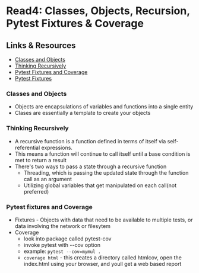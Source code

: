 # Read4: Classes, Objects, Recursion, Pytest Fixtures & Coverage

## Links & Resources

- [Classes and Objects](https://www.learnpython.org/en/Classes_and_Objects)
- [Thinking Recursively](https://realpython.com/python-thinking-recursively/)
- [Pytest Fixtures and Coverage](https://www.linuxjournal.com/content/python-testing-pytest-fixtures-and-coverage)
- [Pytest Fixtures](https://docs.pytest.org/en/latest/fixture.html)

### Classes and Objects

- Objects are encapsulations of variables and functions into a single entity
- Clases are essentially a template to create your objects

### Thinking Recursively

- A recursive function is a function defined in terms of itself via self-referential expressions.
- This means a function will continue to call itself until a base condition is met to return a result
- There's two ways to pass a state through a recursive function
  - Threading, which is passing the updated state through the function call as an argument
  - Utilizing global variables that get manipulated on each call(not preferred)

### Pytest fixtures and Coverage

- Fixtures - Objects with data that need to be available to multiple tests, or data involving the network or filesytem
- Coverage
  - look into package called pytest-cov
  - invoke pytest with --cov option
  - example: `pytest --cov=mymul .`
  - `coverage html` - this creates a directory called htmlcov, open the index.html using your browser, and youll get a web based report
